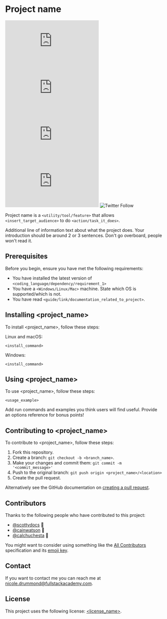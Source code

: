 # Project name

<!--- These are examples. See https://shields.io for others or to customize this set of shields. You might want to include dependencies, project status and licence info here --->
![GitHub repo size](https://img.shields.io/github/repo-size/nicolerae/README-templateFSA.md)
![GitHub contributors](https://img.shields.io/github/contributors/nicolerae/README-templateFSA.md)
![GitHub stars](https://img.shields.io/github/stars/nicolerae/README-templateFSA.md?style=social)
![GitHub forks](https://img.shields.io/github/forks/nicolerae/README-templateFSA.md?style=social)
![Twitter Follow](https://img.shields.io/twitter/follow/nicole_rae?style=social)

Project name is a `<utility/tool/feature>` that allows `<insert_target_audience>` to do `<action/task_it_does>`.

Additional line of information text about what the project does. Your introduction should be around 2 or 3 sentences. Don't go overboard, people won't read it.

## Prerequisites

Before you begin, ensure you have met the following requirements:
<!--- These are just example requirements. Add, duplicate or remove as required --->
* You have installed the latest version of `<coding_language/dependency/requirement_1>`
* You have a `<Windows/Linux/Mac>` machine. State which OS is supported/which is not.
* You have read `<guide/link/documentation_related_to_project>`.

## Installing <project_name>

To install <project_name>, follow these steps:

Linux and macOS:
```
<install_command>
```

Windows:
```
<install_command>
```
## Using <project_name>

To use <project_name>, follow these steps:

```
<usage_example>
```

Add run commands and examples you think users will find useful. Provide an options reference for bonus points!

## Contributing to <project_name>
<!--- If your README is long or you have some specific process or steps you want contributors to follow, consider creating a separate CONTRIBUTING.md file--->
To contribute to <project_name>, follow these steps:

1. Fork this repository.
2. Create a branch: `git checkout -b <branch_name>`.
3. Make your changes and commit them: `git commit -m '<commit_message>'`
4. Push to the original branch: `git push origin <project_name>/<location>`
5. Create the pull request.

Alternatively see the GitHub documentation on [creating a pull request](https://help.github.com/en/github/collaborating-with-issues-and-pull-requests/creating-a-pull-request).

## Contributors

Thanks to the following people who have contributed to this project:

* [@scottydocs](https://github.com/scottydocs) 📖
* [@cainwatson](https://github.com/cainwatson) 🐛
* [@calchuchesta](https://github.com/calchuchesta) 🐛

You might want to consider using something like the [All Contributors](https://github.com/all-contributors/all-contributors) specification and its [emoji key](https://allcontributors.org/docs/en/emoji-key).

## Contact

If you want to contact me you can reach me at <nicole.drummond@fullstackacademy.com>.

## License
<!--- If you're not sure which open license to use see https://choosealicense.com/--->

This project uses the following license: [<license_name>](<link>).
